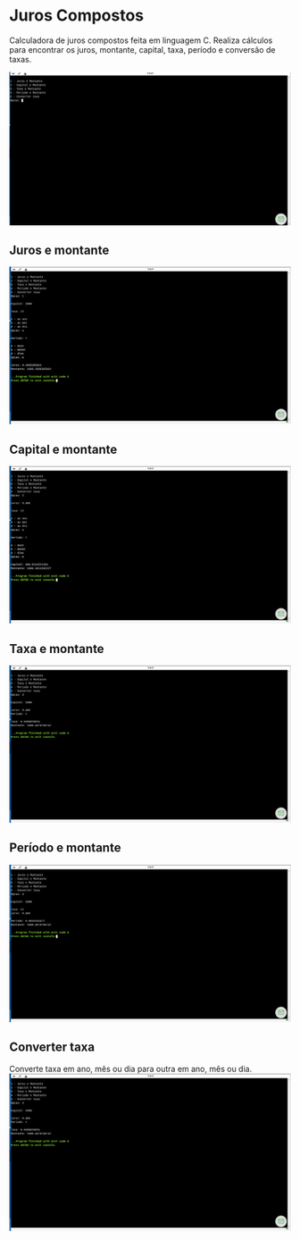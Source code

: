 # Juros Compostos
Calculadora de juros compostos feita em linguagem C. Realiza cálculos para encontrar os juros, montante, capital, taxa, período e conversão de taxas.

![menu](https://github.com/rodriguesrenato61/Juros-Compostos-C/blob/master/prints/print01.png)

## Juros e montante
![juros e montante](https://github.com/rodriguesrenato61/Juros-Compostos-C/blob/master/prints/print02.png)

## Capital e montante
![capital e montante](https://github.com/rodriguesrenato61/Juros-Compostos-C/blob/master/prints/print03.png)

## Taxa e montante
![taxa e montante](https://github.com/rodriguesrenato61/Juros-Compostos-C/blob/master/prints/print04.png)

## Período e montante
![período e montate](https://github.com/rodriguesrenato61/Juros-Compostos-C/blob/master/prints/print05.png)

## Converter taxa
Converte taxa em ano, mês ou dia para outra em ano, mês ou dia.
![converter taxa](https://github.com/rodriguesrenato61/Juros-Compostos-C/blob/master/prints/print04.png)
